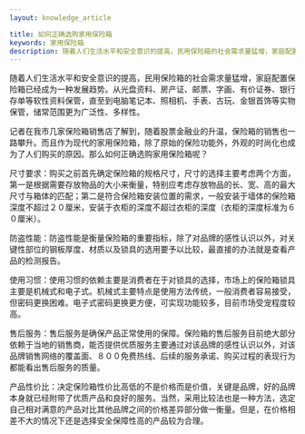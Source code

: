 ```yaml
---
layout: knowledge_article

title: 如何正确选购家用保险箱
keywords: 家用保险箱
description: 随着人们生活水平和安全意识的提高，民用保险箱的社会需求量猛增，家庭配置保险箱已经成为一种发展趋势。从光盘资料、房产证、邮票、字画、有价证券、银行存单等软性资料保管
---
```

随着人们生活水平和安全意识的提高，民用保险箱的社会需求量猛增，家庭配置保险箱已经成为一种发展趋势。从光盘资料、房产证、邮票、字画、有价证券、银行存单等软性资料保管，直至到电脑笔记本、照相机、手表、古玩、金银首饰等实物保管，储常范围更为广泛性、多样性。

记者在我市几家保险箱销售店了解到，随着股票金融业的升温，保险箱的销售也一路攀升。而且作为现代的家用保险箱，除了原始的保险功能外，外观的时尚化也成为了人们购买的原因。那么如何正确选购家用保险箱呢？

尺寸要求：购买之前首先确定保险箱的规格尺寸，尺寸的选择主要考虑两个方面，第一是根据需要存放物品的大小来衡量，特别应考虑存放物品的长、宽、高的最大尺寸与箱体的匹配；第二是符合保险箱安装位置的需求，一般安装于墙体的保险箱深度不超过２０厘米，安装于衣柜的深度不超过衣柜的深度（衣柜的深度标准为６０厘米）。

防盗性能：防盗性能是衡量保险箱的重要指标，除了对品牌的感性认识以外，对关键性部位的钢板厚度、材质以及锁具的选用要予以比较，最直接的办法就是查看产品的检测报告。

使用习惯：使用习惯的依赖主要是消费者在于对锁具的选择，市场上的保险箱锁具主要是机械式和电子式。机械式主要特点是使用方法传统，一般消费者容易接受，但密码更换困难。电子式密码更换更方便，可实现功能较多，目前市场受宠程度较高。

售后服务：售后服务是确保产品正常使用的保障。保险箱的售后服务目前绝大部分依赖于当地的销售商，能否提供优质服务主要通过对该品牌的感性认识以外，对该品牌销售网络的覆盖面、８００免费热线、后续的服务承诺、购买过程的表现行为都能看出售后服务的质量。

产品性价比：决定保险箱性价比高低的不是价格而是价值，关键是品牌，好的品牌本身就已经附带了优质产品和良好的服务。当然，采用比较法也是一种方法，选定自己相对满意的产品对比其他品牌之间的价格差异部分做一衡量。但是，在价格相差不大的情况下还是选择安全保障性高的产品较为合理。
